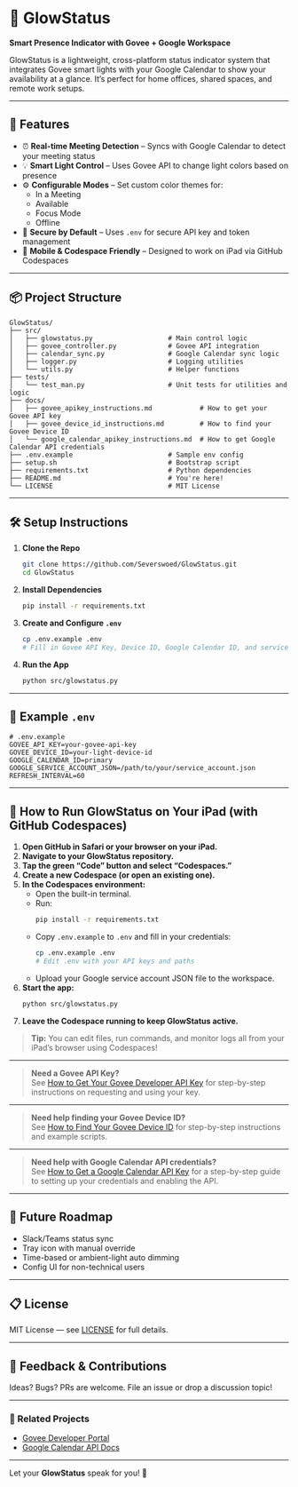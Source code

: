 # 🌟 GlowStatus

**Smart Presence Indicator with Govee + Google Workspace**

GlowStatus is a lightweight, cross-platform status indicator system that integrates Govee smart lights with your Google Calendar to show your availability at a glance. It’s perfect for home offices, shared spaces, and remote work setups.

---

## 🚀 Features

- ⏰ **Real-time Meeting Detection** – Syncs with Google Calendar to detect your meeting status
- 💡 **Smart Light Control** – Uses Govee API to change light colors based on presence
- ⚙️ **Configurable Modes** – Set custom color themes for:
  - In a Meeting
  - Available
  - Focus Mode
  - Offline
- 🔐 **Secure by Default** – Uses `.env` for secure API key and token management
- 📱 **Mobile & Codespace Friendly** – Designed to work on iPad via GitHub Codespaces

---

## 📦 Project Structure

```
GlowStatus/
├── src/
│   ├── glowstatus.py                   # Main control logic
│   ├── govee_controller.py             # Govee API integration
│   ├── calendar_sync.py                # Google Calendar sync logic
│   ├── logger.py                       # Logging utilities
│   └── utils.py                        # Helper functions
├── tests/
│   └── test_man.py                     # Unit tests for utilities and logic
├── docs/
│   ├── govee_apikey_instructions.md            # How to get your Govee API key
│   ├── govee_device_id_instructions.md         # How to find your Govee Device ID
│   └── google_calendar_apikey_instructions.md  # How to get Google Calendar API credentials
├── .env.example                        # Sample env config
├── setup.sh                            # Bootstrap script
├── requirements.txt                    # Python dependencies
├── README.md                           # You're here!
└── LICENSE                             # MIT License
```

---

## 🛠️ Setup Instructions

1. **Clone the Repo**
   ```bash
   git clone https://github.com/Severswoed/GlowStatus.git
   cd GlowStatus
   ```

2. **Install Dependencies**
   ```bash
   pip install -r requirements.txt
   ```

3. **Create and Configure `.env`**
   ```bash
   cp .env.example .env
   # Fill in Govee API Key, Device ID, Google Calendar ID, and service account JSON path.
   ```

4. **Run the App**
   ```bash
   python src/glowstatus.py
   ```

---

## 🧪 Example `.env`

```env
# .env.example
GOVEE_API_KEY=your-govee-api-key
GOVEE_DEVICE_ID=your-light-device-id
GOOGLE_CALENDAR_ID=primary
GOOGLE_SERVICE_ACCOUNT_JSON=/path/to/your/service_account.json
REFRESH_INTERVAL=60
```

---

## 🚀 How to Run GlowStatus on Your iPad (with GitHub Codespaces)

1. **Open GitHub in Safari or your browser on your iPad.**
2. **Navigate to your GlowStatus repository.**
3. **Tap the green “Code” button and select “Codespaces.”**
4. **Create a new Codespace (or open an existing one).**
5. **In the Codespaces environment:**
    - Open the built-in terminal.
    - Run:  
      ```bash
      pip install -r requirements.txt
      ```
    - Copy `.env.example` to `.env` and fill in your credentials:
      ```bash
      cp .env.example .env
      # Edit .env with your API keys and paths
      ```
    - Upload your Google service account JSON file to the workspace.
6. **Start the app:**
    ```bash
    python src/glowstatus.py
    ```
7. **Leave the Codespace running to keep GlowStatus active.**

> **Tip:** You can edit files, run commands, and monitor logs all from your iPad’s browser using Codespaces!

---

> **Need a Govee API Key?**  
> See [How to Get Your Govee Developer API Key](./docs/govee_apikey_instructions.md) for step-by-step instructions on requesting and using your key.

---

> **Need help finding your Govee Device ID?**  
> See [How to Find Your Govee Device ID](./docs/govee_device_id_instructions.md) for step-by-step instructions and example scripts.

---

> **Need help with Google Calendar API credentials?**  
> See [How to Get a Google Calendar API Key](./docs/google_calendar_apikey_instructions.md) for a step-by-step guide to setting up your credentials and enabling the API.

---

## 🎯 Future Roadmap

- Slack/Teams status sync
- Tray icon with manual override
- Time-based or ambient-light auto dimming
- Config UI for non-technical users

---

## 📋 License

MIT License — see [LICENSE](./LICENSE) for full details.

---

## 💬 Feedback & Contributions

Ideas? Bugs? PRs are welcome. File an issue or drop a discussion topic!

---

### 🔗 Related Projects
- [Govee Developer Portal](https://developer.govee.com)
- [Google Calendar API Docs](https://developers.google.com/calendar/api)

---

Let your **GlowStatus** speak for you! 💙